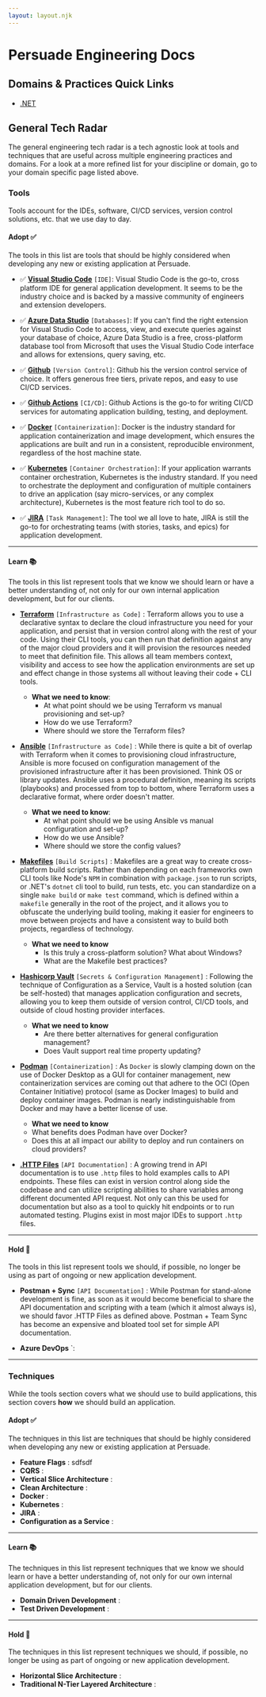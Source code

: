 ```yaml
---
layout: layout.njk
---
```


# Persuade Engineering Docs

## Domains & Practices Quick Links
* [.NET](dotnet.md)


## **General Tech Radar**
The general engineering tech radar is a tech agnostic look at tools and techniques that are useful across multiple engineering practices and domains. For a look at a more refined list for your discipline or domain, go to your domain specific page listed above. 

### **Tools**
Tools account for the IDEs, software, CI/CD services, version control solutions, etc. that we use day to day.

#### **Adopt** ✅
The tools in this list are tools that should be highly considered when developing any new or existing application at Persuade.
* ✅ **[Visual Studio Code](https://code.visualstudio.com/)** `[IDE]`: Visual Studio Code is the go-to, cross platform IDE for general application development. It seems to be the industry choice and is backed by a massive community of engineers and extension developers.

* ✅ **[Azure Data Studio](https://docs.microsoft.com/en-us/sql/azure-data-studio/download-azure-data-studio)** `[Databases]`: If you can't find the right extension for Visual Studio Code to access, view, and execute queries against your database of choice, Azure Data Studio is a free, cross-platform database tool from Microsoft that uses the Visual Studio Code interface and allows for extensions, query saving, etc.

* ✅ **[Github](https://github.com/)** `[Version Control]`: Github his the version control service of choice. It offers generous free tiers, private repos, and easy to use CI/CD services.

* ✅ **[Github Actions](https://github.com/features/actions)** `[CI/CD]`: Github Actions is the go-to for writing CI/CD services for automating application building, testing, and deployment.

* ✅ **[Docker](https://www.docker.com/)** `[Containerization]`: Docker is the industry standard for application containerization and image development, which ensures the applications are built and run in a consistent, reproducible environment, regardless of the host machine state.

* ✅ **[Kubernetes](https://kubernetes.io/)** `[Container Orchestration]`: If your application warrants container orchestration, Kubernetes is the industry standard. If you need to orchestrate the deployment and configuration of multiple containers to drive an application (say micro-services, or any complex architecture), Kubernetes is the most feature rich tool to do so.

* ✅ **[JIRA](https://www.atlassian.com/software/jira)** `[Task Management]`: The tool we all love to hate, JIRA is still the go-to for orchestrating teams (with stories, tasks, and epics) for application development. 

------
#### **Learn** 📚
The tools in this list represent tools that we know we should learn or have a better understanding of, not only for our own internal application development, but for our clients.

* **[Terraform](https://www.terraform.io/)** `[Infrastructure as Code]` : Terraform allows you to use a declarative syntax to declare the cloud infrastructure you need for your application, and persist that in version control along with the rest of your code. Using their CLI tools, you can then run that definition against any of the major cloud providers and it will provision the resources needed to meet that definition file. This allows all team members context, visibility and access to see how the application environments are set up and effect change in those systems all without leaving their code + CLI tools.
  * **What we need to know**:
    * At what point should we be using Terraform vs manual provisioning and set-up?
    * How do we use Terraform?
    * Where should we store the Terraform files?

* **[Ansible](https://www.ansible.com/)** `[Infrastructure as Code]` : While there is quite a bit of overlap with Terraform when it comes to provisioning cloud infrastructure, Ansible is more focused on configuration management of the provisioned infrastructure after it has been provisioned. Think OS or library updates. Ansible uses a procedural definition, meaning its scripts (playbooks) and processed from top to bottom, where Terraform uses a declarative format, where order doesn't matter.
  * **What we need to know**:
    * At what point should we be using Ansible vs manual configuration and set-up?
    * How do we use Ansible?
    * Where should we store the config values?
  

* **[Makefiles](https://opensource.com/article/18/8/what-how-makefile)** `[Build Scripts]` : Makefiles are a great way to create cross-platform build scripts. Rather than depending on each frameworks own CLI tools like Node's `NPM` in combination with `package.json` to run scripts, or .NET's `dotnet` cli tool to build, run tests, etc. you can standardize on a single `make build` or `make test` command, which is defined within a `makefile` generally in the root of the project, and it allows you to obfuscate the underlying build tooling, making it easier for engineers to move between projects and have a consistent way to build both projects, regardless of technology.
  * **What we need to know**
    * Is this truly a cross-platform solution? What about Windows?
    * What are the Makefile best practices?

* **[Hashicorp Vault](https://www.vaultproject.io/)** `[Secrets & Configuration Management]` : Following the technique of Configuration as a Service, Vault is a hosted solution (can be self-hosted) that manages application configuration and secrets, allowing you to keep them outside of version control, CI/CD tools, and outside of cloud hosting provider interfaces.
  * **What we need to know**
    * Are there better alternatives for general configuration management? 
    * Does Vault support real time property updating?


* **[Podman](https://podman.io/)** `[Containerization]` : As `Docker` is slowly clamping down on the use of Docker Desktop as a GUI for container management, new containerization services are coming out that adhere to the OCI (Open Container Initiative) protocol (same as Docker Images) to build and deploy container images. Podman is nearly indistinguishable from Docker and may have a better license of use.
    * **What we need to know**
    * What benefits does Podman have over Docker? 
    * Does this at all impact our ability to deploy and run containers on cloud providers?

* **[.HTTP Files](https://github.com/Huachao/vscode-restclient)** `[API Documentation]` : A growing trend in API documentation is to use `.http` files to hold examples calls to API endpoints. These files can exist in version control along side the codebase and can utilize scripting abilities to share variables among different documented API request. Not only can this be used for documentation but also as a tool to quickly hit endpoints or to run automated testing. Plugins exist in most major IDEs to support `.http` files. 

------
#### **Hold** 🛑
The tools in this list represent tools we should, if possible, no longer be using as part of ongoing or new application development.

* **Postman + Sync** `[API Documentation]` : While Postman for stand-alone development is fine, as soon as it would become beneficial to share the API documentation and scripting with a team (which it almost always is), we should favor .HTTP Files as defined above. Postman + Team Sync has become an expensive and bloated tool set for simple API documentation.

* **Azure DevOps** `: 

------

### **Techniques**
While the tools section covers what we should use to build applications, this section covers **how** we should build an application. 

#### **Adopt** ✅
The techniques in this list are techniques that should be highly considered when developing any new or existing application at Persuade.
* **Feature Flags** : sdfsdf
* **CQRS** : 
* **Vertical Slice Architecture** : 
* **Clean Architecture** : 
* **Docker** : 
* **Kubernetes** : 
* **JIRA** :
* **Configuration as a Service** : 

------
#### **Learn** 📚
The techniques in this list represent techniques that we know we should learn or have a better understanding of, not only for our own internal application development, but for our clients.
* **Domain Driven Development** : 
* **Test Driven Development** : 

------
#### **Hold** 🛑
The techniques in this list represent techniques we should, if possible, no longer be using as part of ongoing or new application development.
* **Horizontal Slice Architecture** : 
* **Traditional N-Tier Layered Architecture** : 